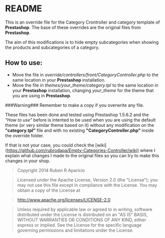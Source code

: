 README
======

This is an override file for the Category Crontroller and category template of **Prestashop**. The base of these overrides are the original files from **Prestashop**.

The aim of this modifications is to hide empty subcategories when showing the products and subcategories of a category.

How to use:
-----------
- Move the file in _override/controllers/front/CategoryController.php_ to the same location in your **Prestashop** installation.
- Move the file in _themes/your_theme/category.tpl_ to the same location in your **Prestashop** installation, changing _your_theme_ for the theme that you are using in **Prestashop**.

###Warning###
Remember to make a copy if you overwrite any file.

These files has been done and tested using Prestashop 1.5.6.2 and the _"How to use"_ before is intented to be used when you are using the default theme (or very similar theme based on it) without any modification on the **"category.tpl"** file and with no existing **"CategoryController.php"** inside the override folder.

If that is not your case, you could check the [wiki]{https://github.com/rubrodapa/Empty-Categories-Controller/wiki} where I explain what changes I made to the original files so you can try to make this changes in your shop.

> Copyright 2014 Ruben R Aparicio

>Licensed under the Apache License, Version 2.0 (the "License");
you may not use this file except in compliance with the License.
You may obtain a copy of the License at

>    http://www.apache.org/licenses/LICENSE-2.0

>Unless required by applicable law or agreed to in writing, software
distributed under the License is distributed on an "AS IS" BASIS,
WITHOUT WARRANTIES OR CONDITIONS OF ANY KIND, either express or implied.
See the License for the specific language governing permissions and
limitations under the License.
